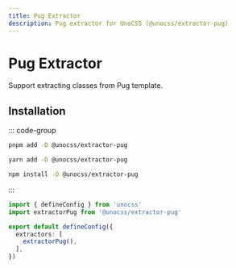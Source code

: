 ```yaml
---
title: Pug Extractor
description: Pug extractor for UnoCSS (@unocss/extractor-pug)
---
```


# Pug Extractor

Support extracting classes from Pug template.

## Installation

::: code-group
  ```bash [pnpm]
  pnpm add -D @unocss/extractor-pug
  ```
  ```bash [yarn]
  yarn add -D @unocss/extractor-pug
  ```
  ```bash [npm]
  npm install -D @unocss/extractor-pug
  ```
:::

```ts
import { defineConfig } from 'unocss'
import extractorPug from '@unocss/extractor-pug'

export default defineConfig({
  extractors: [
    extractorPug(),
  ],
})
```

